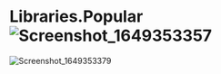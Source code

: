 # Libraries.Popular![Screenshot_1649353357](https://user-images.githubusercontent.com/68413503/162264924-16640715-b8d1-4745-8856-3f01c868facf.png)
![Screenshot_1649353379](https://user-images.githubusercontent.com/68413503/162264948-1c1c5d5f-3c5a-46df-b204-98261c1cd11f.png)
